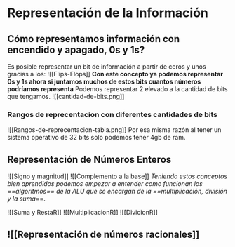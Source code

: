 # Representación de la Información
## Cómo representamos información con encendido y apagado, 0s y 1s?

Es posible representar un bit de información a partir de ceros y unos gracias a los: ![[Flips-Flops]]
**Con este concepto ya podemos representar 0s y 1s ahora si juntamos muchos de estos bits cuantos números podríamos representa** 
	Podemos representar $2$ elevado a la cantidad de bits que tengamos.
![[cantidad-de-bits.png]]

### Rangos de reprecentacion con diferentes cantidades de bits 
![[Rangos-de-reprecentacion-tabla.png]]
Por esa misma razón al tener un sistema operativo de 32 bits solo podemos tener 4gb de ram. 

## Representación de Números Enteros

![[Signo y magnitud]]
![[Complemento a la base]]
*Teniendo estos conceptos bien aprendidos podemos empezar a entender como funcionan los ==algoritmos== de la ALU que se encargan de la ==multiplicación, división y la suma*==. 

![[Suma y RestaR]]
![[MultiplicacionR]]
![[DivicionR]]

## ![[Representación de números racionales]]
